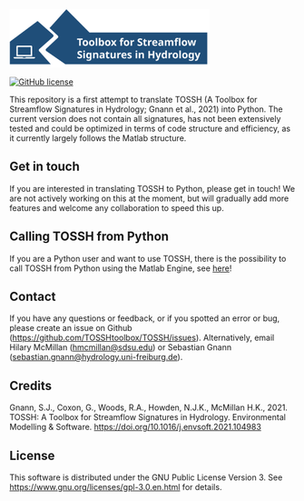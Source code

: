 <img src="docs/_static/images/TOSSH_logo.svg" alt="TOSSH logo" style="width:70%;" >


[![GitHub license](https://img.shields.io/badge/license-GPLv3-blue.svg)](https://github.com/TOSSHtoolbox/TOSSH_Python/blob/master/LICENSE)


This repository is a first attempt to translate TOSSH (A Toolbox for Streamflow Signatures in Hydrology; Gnann et al., 2021) into Python. The current version does not contain all signatures, has not been extensively tested and could be optimized in terms of code structure and efficiency, as it currently largely follows the Matlab structure.

## Get in touch
If you are interested in translating TOSSH to Python, please get in touch! We are not actively working on this at the moment, but will gradually add more features and welcome any collaboration to speed this up. 


## Calling TOSSH from Python
If you are a Python user and want to use TOSSH, there is the possibility to call TOSSH from Python using the Matlab Engine, see [here](https://github.com/TOSSHtoolbox/TOSSH/blob/master/example/workflow_TOSSH_with_Python.py)!


## Contact
If you have any questions or feedback, or if you spotted an error or bug, please create an issue on Github 
(<a href="https://github.com/TOSSHtoolbox/TOSSH/issues" target="_blank">https://github.com/TOSSHtoolbox/TOSSH/issues</a>).
Alternatively, email Hilary McMillan (<hmcmillan@sdsu.edu>) or Sebastian Gnann (<sebastian.gnann@hydrology.uni-freiburg.de>).
 
 
## Credits
Gnann, S.J., Coxon, G., Woods, R.A., Howden, N.J.K., McMillan H.K., 2021. TOSSH: A Toolbox for Streamflow Signatures in Hydrology. Environmental Modelling & Software. 
<https://doi.org/10.1016/j.envsoft.2021.104983>


## License
This software is distributed under the GNU Public License Version 3.
See <a href="https://www.gnu.org/licenses/gpl-3.0.en.html" target="_blank">https://www.gnu.org/licenses/gpl-3.0.en.html</a> for details.



